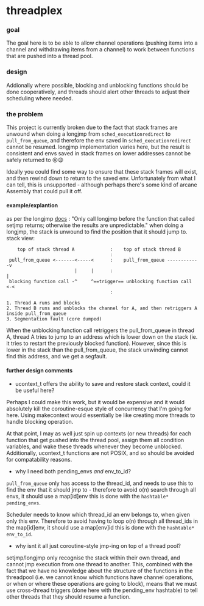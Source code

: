 # threadplex

### goal

The goal here is to be able to allow channel operations (pushing items into a channel and withdrawing items from a channel) to work between functions that are pushed into a thread pool.


### design

Addionally where possible, blocking and unblocking functions should be done cooperatively, and threads should alert other threads to adjust their scheduling where needed.


### the problem 

This project is currently broken due to the fact that stack frames are unwound when doing a longjmp from `sched_executionredirect` to `pull_from_queue`, and therefore the env saved in `sched_executionredirect` cannot be resumed. 
longjmp implementation varies here, but the result is consistent and envs saved in stack frames on lower addresses cannot be safely returned to 😣😩


Ideally you could find some way to ensure that these stack frames will exist, and then rewind down to return to the saved env. Unfortunately from what I can tell, this is unsupported - although perhaps there's some kind of arcane Assembly that could pull it off.


#### example/explantion 

 as per the longjmp [docs](https://docs.microsoft.com/en-us/cpp/c-runtime-library/reference/longjmp?view=vs-2019) :
 "Only call longjmp before the function that called setjmp returns; otherwise the results are
  unpredictable."
 when doing a longjmp, the stack is unwound to find the position that it should jump to. 
 stack view:
```
    top of stack thread A             :    top of stack thread B          
                                      :
 pull_from_queue <-------<-----<      :    pull_from_queue ------------v
                         |     |      :                                | 
 blocking function call -^     ^==trigger== unblocking function call <-<
                                      : 

1. Thread A runs and blocks
2. Thread B runs and unblocks the channel for A, and then retriggers A inside pull_from_queue
3. Segmentation fault (core dumped)
```
 When the unblocking function call retriggers the pull_from_queue in thread A, thread A tries to jump to an address which is lower down on the stack (ie. it tries to restart the previously blocked function).
 However, since this is lower in the stack than the pull_from_queue, the stack unwinding cannot find this address, and we get a segfault. 


#### further design comments

- ucontext_t offers the ability to save and restore stack context, could it be useful here?

Perhaps I could make this work, but it would be expensive and it would absolutely kill the coroutine-esque style of concurrency that I'm going for here. Using makecontext would essentially be like creating more threads to handle blocking operation. 

At that point, I may as well just spin up contexts (or new threads) for each function that get pushed into the thread pool, assign them all condition variables, and wake these threads whenever they become unblocked. 
Additionally, ucontext_t functions are not POSIX, and so should be avoided for compatability reasons.

- why I need both pending_envs *and* env_to_id?

`pull_from_queue` only has access to the thread_id, and needs to use this to find the env that it should jmp to - therefore to avoid o(n) search through all envs, it should use a map[id]env this is done with the `hashtable* pending_envs`.

Scheduler needs to know which thread_id an env belongs to, when given only this env. Therefore to avoid having to loop o(n) through all thread_ids in the map[id]env, it should use a map[env]id this is done with the `hashtable* env_to_id`.

- why isnt it all just coroutine-style jmp-ing on top of a thread pool?

setjmp/longjmp only recognise the stack within their own thread, and cannot jmp execution from one thread to another. This, combined with the fact that we have no knowledge about the structure of the functions in the threadpool (i.e. we cannot know which functions have channel operations, or when or where these operations are going to block), means that we must use cross-thread triggers (done here with the pending_env hashtable) to tell other threads that they should resume a function.